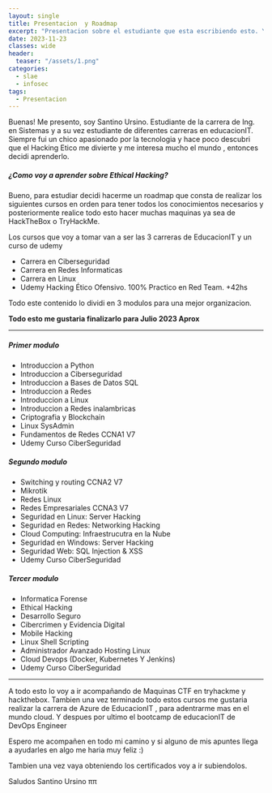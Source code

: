 ```yaml
---
layout: single
title: Presentacion  y Roadmap
excerpt: "Presentacion sobre el estudiante que esta escribiendo esto. Y tambien dejo todo lo que voy a aprender para llegar a ser un SysAdmin y Ethical Hacker"
date: 2023-11-23
classes: wide
header:
  teaser: "/assets/1.png"
categories:
  - slae
  - infosec
tags:
  - Presentacion
---
```


Buenas!
Me presento, soy Santino Ursino.
Estudiante de la carrera de Ing. en Sistemas y a su vez estudiante de diferentes carreras en educacionIT.
Siempre fui un chico apasionado por la tecnologia y hace poco descubri que el Hacking Etico me divierte y me interesa mucho el mundo , entonces decidi aprenderlo.

##### ¿Como voy a aprender sobre Ethical Hacking?

Bueno, para estudiar decidi hacerme un roadmap que consta de realizar los siguientes cursos en orden para tener todos los conocimientos necesarios y posteriormente realice todo esto hacer muchas maquinas ya sea de HackTheBox o TryHackMe.

Los cursos que voy a tomar van a ser las 3 carreras de EducacionIT y un curso de udemy
 
- Carrera en Ciberseguridad
- Carrera en Redes Informaticas
- Carrera en Linux
- Udemy  Hacking Ético Ofensivo. 100% Practico en Red Team. +42hs

Todo este contenido lo dividi en 3 modulos para una mejor organizacion.

**Todo esto me gustaria finalizarlo para Julio 2023 Aprox**

*** 
##### Primer modulo

- Introduccion a Python
- Introduccion a Ciberseguridad
- Introduccion a Bases de Datos SQL
- Introduccion a Redes
- Introduccion a Linux
- Introduccion a Redes inalambricas
- Criptografia y Blockchain
- Linux SysAdmin
- Fundamentos de Redes CCNA1 V7
- Udemy Curso CiberSeguridad

##### Segundo modulo 

- Switching y routing CCNA2 V7
- Mikrotik
- Redes Linux
- Redes Empresariales CCNA3 V7
- Seguridad en Linux: Server Hacking
- Seguridad en Redes: Networking Hacking
- Cloud Computing: Infraestrucutra en la Nube
- Seguridad en Windows: Server Hacking
- Seguridad Web: SQL Injection & XSS
- Udemy Curso CiberSeguridad

##### Tercer modulo 
- Informatica Forense
- Ethical Hacking
- Desarrollo Seguro
- Cibercrimen y Evidencia Digital
- Mobile Hacking
- Linux Shell Scripting
- Administrador Avanzado Hosting Linux
- Cloud Devops (Docker, Kubernetes Y Jenkins)
- Udemy Curso CiberSeguridad


***


A todo esto lo voy a ir acompañando de Maquinas CTF en tryhackme y hackthebox.
Tambien una vez terminado todo estos cursos me gustaria realizar la carrera de Azure de EducacionIT , para adentrarme mas en el mundo cloud.
Y despues por ultimo el bootcamp de educacionIT de DevOps Engineer


Espero me acompañen en todo mi camino y si alguno de mis apuntes llega a ayudarles en algo me haria muy feliz :)

Tambien una vez vaya obteniendo los certificados voy a ir subiendolos.

Saludos
Santino Ursino
ππ